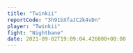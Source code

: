```yaml
---
title: "Twinkii"
reportCode: "3h91bXfaJC2k4vDn"
player: "Twinkii"
fight: "Nightbane"
date: 2021-09-02T19:09:04.426000+00:00
---
```

